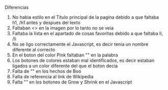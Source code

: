 Diferencias
1. No habia estilo en el Titulo principal de la pagina debido a que faltaba h1, /h1 antes y despues del texto</li>
2. Faltaban <> en la imagen por lo tanto no se veia</li>
3. Faltaba la lista en el apartado de cosas favoritas debido a que faltaba li, /li
4. No se ligo correctamente el Javascript, es decir tenia un nombre diferente al correcto
5. En el boton del color Pink faltaban "" en la palabra
6. Los botones de colores estaban mal identificados, es decir estaban ligados a un color diferente del que el boton decia
7. Falta de "" en los hechos de Boo
8. Falta de referencia al link de Wikipedia
9. Falta "" en los botones de Grow y Shrink en el Javascript
